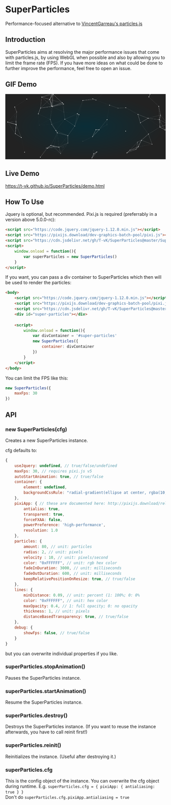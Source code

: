 # SuperParticles

Performance-focused alternative to [VincentGarreau's particles.js](https://github.com/VincentGarreau/particles.js)

## Introduction
SuperParticles aims at resolving the major performance issues that come with particles.js, by using WebGL when possible and also by allowing you to limit the frame rate (FPS).
If you have more ideas on what could be done to further improve the performance, feel free to open an issue.

## GIF Demo
[![Video](SuperParticlesVideo.gif)](https://t-vk.github.io/SuperParticles/demo.html)

## Live Demo
https://t-vk.github.io/SuperParticles/demo.html

## How To Use

Jquery is optional, but recommended.
Pixi.js is required (preferrably in a version above 5.0.0-rc):
``` HTML
<script src="https://code.jquery.com/jquery-1.12.0.min.js"></script>
<script src="https://pixijs.download/dev-graphics-batch-pool/pixi.js"></script>
<script src="https://cdn.jsdelivr.net/gh/T-vK/SuperParticles@master/SuperParticles.js"></script>
<script>
    window.onload = function(){
        var superParticles = new SuperParticles()
    }
</script>
```

If you want, you can pass a div container to SuperParticles which then will be used to render the particles:

``` HTML
<body>
    <script src="https://code.jquery.com/jquery-1.12.0.min.js"></script>
    <script src="https://pixijs.download/dev-graphics-batch-pool/pixi.js"></script>
    <script src="https://cdn.jsdelivr.net/gh/T-vK/SuperParticles@master/SuperParticles.js"></script>
    <div id="super-particles"></div>

    <script>
        window.onload = function(){
            var divContainer = '#super-particles'
            new SuperParticles({
                container: divContainer
            })
        }
    </script>
</body>
```

You can limit the FPS like this:
``` JavaScript
new SuperParticles({
    maxFps: 30
})
```

## API

### new SuperParticles(cfg)
Creates a new SuperParticles instance.  

cfg defaults to:

``` JavaScript
{
    useJquery: undefined, // true/false/undefined
    maxFps: 30, // requires pixi.js v5
    autoStartAnimation: true, // true/false
    container: {
        element: undefined,
        backgroundCssRule: "radial-gradient(ellipse at center, rgba(10,46,56,1) 0%,rgba(34,34,34,1) 70%)" // css or null (null: don't modify container background)
    },
    pixiApp: { // these are documented here: http://pixijs.download/release/docs/PIXI.Application.html#Application
        antialias: true,
        transparent: true,
        forceFXAA: false,
        powerPreference: 'high-performance',
        resolution: 1.0
    },
    particles: {
        amount: 80, // unit: particles
        radius: 2, // unit: pixels
        velocity : 10, // unit: pixels/second
        color: "0xFFFFFF", // unit: rgb hex color
        fadeInDuration: 3000, // unit: milliseconds
        fadeOutDuration: 600, // unit: milliseconds
        keepRelativePositionOnResize: true, // true/false
    },
    lines: {
        minDistance: 0.09, // unit: percent (1: 100%; 0: 0%
        color: "0xFFFFFF", // unit: hex color
        maxOpacity: 0.4, // 1: full opacity; 0: no opacity
        thickness: 1, // unit: pixels
        distanceBasedTransparency: true, // true/false
    },
    debug: {
        showFps: false, // true/false
    }
}
```

but you can overwrite individual properties if you like.

### superParticles.stopAnimation()

Pauses the SuperParticles instance.

### superParticles.startAnimation()

Resume the SuperParticles instance.

### superParticles.destroy()

Destroys the SuperParticles instance. (If you want to reuse the instance afterwards, you have to call reinit first!)

### superParticles.reinit()

Reinitializes the instance. (Useful after destroying it.)

### superParticles.cfg

This is the config object of the instance. You can overwrite the cfg object during runtime.
E.g. `superParticles.cfg = { pixiApp: { antialiasing: true } }`  
Don't do `superParticles.cfg.pixiApp.antialiasing = true`
